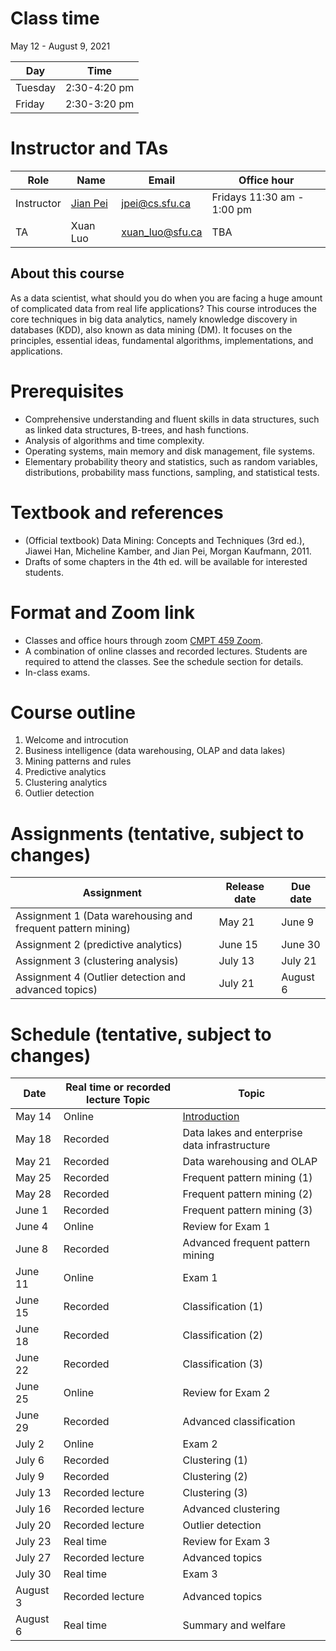 # Class time
May 12 - August 9, 2021

| Day | Time |
|---|---|
| Tuesday | 2:30-4:20 pm |
| Friday | 2:30-3:20 pm |

# Instructor and TAs

| Role | Name | Email | Office hour |
|---|---|---|---|
| Instructor | [Jian Pei](http://www.cs.sfu.ca/~jpei) | jpei@cs.sfu.ca | Fridays 11:30 am - 1:00 pm |
| TA | Xuan Luo | xuan_luo@sfu.ca | TBA |

## About this course

As a data scientist, what should you do when you are facing a huge amount of complicated data from real life applications? This course introduces the core techniques in big data analytics, namely knowledge discovery in databases (KDD), also known as data mining (DM). It focuses on the principles, essential ideas, fundamental algorithms, implementations, and applications.

# Prerequisites

- Comprehensive understanding and fluent skills in data structures, such as linked data structures, B-trees, and hash functions.
- Analysis of algorithms and time complexity.
- Operating systems, main memory and disk management, file systems.
- Elementary probability theory and statistics, such as random variables, distributions, probability mass functions, sampling, and statistical tests.

# Textbook and references
- (Official textbook) Data Mining: Concepts and Techniques (3rd ed.), Jiawei Han, Micheline Kamber, and Jian Pei, Morgan Kaufmann, 2011.
- Drafts of some chapters in the 4th ed. will be available for interested students.

# Format and Zoom link
- Classes and office hours through zoom [CMPT 459 Zoom](https://sfu.zoom.us/j/67922370112?pwd=TnZzY0FzdERseVMyWnNkMFJZbGc3dz09). 
- A combination of online classes and recorded lectures.  Students are required to attend the classes. See the schedule section for details.
- In-class exams.

# Course outline
1. Welcome and introcution
2. Business intelligence (data warehousing, OLAP and data lakes)
3. Mining patterns and rules
4. Predictive analytics
5. Clustering analytics
6. Outlier detection

# Assignments (tentative, subject to changes)

| Assignment | Release date | Due date |
|---|---|---|
| Assignment 1 (Data warehousing and frequent pattern mining) | May 21 | June 9 |
| Assignment 2 (predictive analytics) | June 15 | June 30 |
| Assignment 3 (clustering analysis) | July 13 | July 21 |
| Assignment 4 (Outlier detection and advanced topics) | July 21 | August 6 |

# Schedule (tentative, subject to changes)

| Date | Real time or recorded lecture Topic | Topic |
|---|---|---|
| May 14 | Online | [Introduction](https://www.cs.sfu.ca/cc/459/jpei/21/459Introduction.pdf) |
| May 18 | Recorded | Data lakes and enterprise data infrastructure |
| May 21 | Recorded | Data warehousing and OLAP |
| May 25 | Recorded | Frequent pattern mining (1) |
| May 28 | Recorded | Frequent pattern mining (2) |
| June 1 | Recorded | Frequent pattern mining (3) |
| June 4 | Online | Review for Exam 1 |
| June 8 | Recorded  | Advanced frequent pattern mining |
| June 11 | Online | Exam 1 |
| June 15 | Recorded | Classification (1) |
| June 18 | Recorded | Classification (2) |
| June 22 | Recorded | Classification (3) |
| June 25 | Online | Review for Exam 2 | |
| June 29 | Recorded | Advanced classification |
| July 2 | Online | Exam 2 |
| July 6 | Recorded  | Clustering (1) |
| July 9 | Recorded  | Clustering (2) |
| July 13 | Recorded lecture | Clustering (3) |
| July 16 | Recorded lecture | Advanced clustering |
| July 20 | Recorded lecture | Outlier detection |
| July 23 | Real time | Review for Exam 3 |
| July 27 | Recorded lecture | Advanced topics |
| July 30 | Real time | Exam 3 |
| August 3 | Recorded lecture | Advanced topics|
| August 6 | Real time | Summary and welfare |
